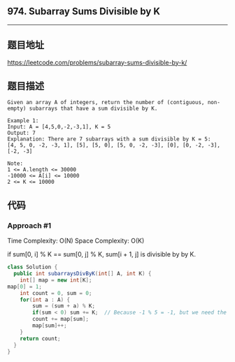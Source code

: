 ## 974. Subarray Sums Divisible by K

----
## 题目地址

https://leetcode.com/problems/subarray-sums-divisible-by-k/

## 题目描述
```
Given an array A of integers, return the number of (contiguous, non-empty) subarrays that have a sum divisible by K.

Example 1:
Input: A = [4,5,0,-2,-3,1], K = 5
Output: 7
Explanation: There are 7 subarrays with a sum divisible by K = 5:
[4, 5, 0, -2, -3, 1], [5], [5, 0], [5, 0, -2, -3], [0], [0, -2, -3], [-2, -3]
 
Note:
1 <= A.length <= 30000
-10000 <= A[i] <= 10000
2 <= K <= 10000
```

## 代码

### Approach #1 

Time Complexity: O(N)
Space Complexity: O(K)

if sum[0, i] % K == sum[0, j] % K, sum[i + 1, j] is divisible by by K.

```java
class Solution {
  public int subarraysDivByK(int[] A, int K) {
    int[] map = new int[K];
map[0] = 1;
    int count = 0, sum = 0;
    for(int a : A) {
        sum = (sum + a) % K;
        if(sum < 0) sum += K;  // Because -1 % 5 = -1, but we need the positive mod 4
        count += map[sum];
        map[sum]++;
    }
    return count;
  }
}
```















